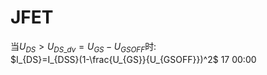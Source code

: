 # JFET

当$U_{DS}>U_{DS\_dv}=U_{GS}-U_{GSOFF}$时:  
$I_{DS}=I_{DSS}(1-\frac{U_{GS}}{U_{GSOFF}})^2$
17 00:00
